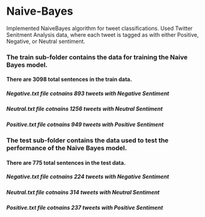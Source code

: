 # Naive-Bayes

Implemented NaiveBayes algorithm for tweet classifications. 
Used Twitter Senitment Analysis data, where each tweet is tagged as with either Positive, Negative, or Neutral sentiment.

### The train sub-folder contains the data for training the Naive Bayes model.
#### There are 3098 total sentences in the train data.

##### Negative.txt file cotnains 893 tweets with Negative Sentiment
##### Neutral.txt file cotnains 1256 tweets with Neutral Sentiment
##### Positive.txt file cotnains 949 tweets with Positive Sentiment

### The test sub-folder contains the data used to test the performance of the Naive Bayes model.
#### There are 775 total sentences in the test data.

##### Negative.txt file cotnains 224 tweets with Negative Sentiment
##### Neutral.txt file cotnains 314 tweets with Neutral Sentiment
##### Positive.txt file cotnains 237 tweets with Positive Sentiment
